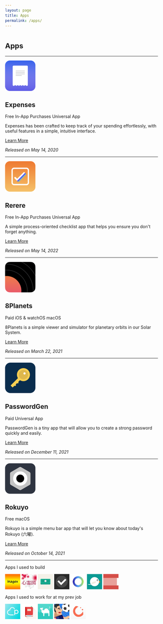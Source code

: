 ```yaml
---
layout: page
title: Apps
permalink: /apps/
---
```


<h1><small>Apps</small></h1>

<hr>

<div>
    <img src="../assets/apps/expenses.png" width="100" height="100">
    <h2>Expenses</h2>
    <div>
        <span class="badge badge-pill">Free</span>
        <span class="badge badge-pill">In-App Purchases</span>
        <span class="badge badge-pill">Universal App</span>
    </div>
    <p>Expenses has been crafted to keep track of your spending effortlessly, with useful features in a simple, intuitive interface.</p>
    <p><a href="{{ site.links.expenses }}" target="_blank">Learn More <i class="bi bi-arrow-up-right-square"></i></a></p>
    <p class="text-muted"><i>Released on May 14, 2020</i></p>
</div>

<hr>

<div>
    <img src="../assets/apps/rerere.png" width="100" height="100">
    <h2>Rerere</h2>
    <div>
        <span class="badge badge-pill">Free</span>
        <span class="badge badge-pill">In-App Purchases</span>
        <span class="badge badge-pill">Universal App</span>
    </div>
    <p>A simple process-oriented checklist app that helps you ensure you don't forget anything.</p>
    <p><a href="/rerere/">Learn More <i class="bi bi-chevron-right"></i></a></p>
    <p class="text-muted"><i>Released on May 14, 2022</i></p>
</div>

<hr>

<div>
    <img src="../assets/apps/8planets.png" width="100" height="100">
    <h2>8Planets</h2>
    <div>
        <span class="badge badge-pill">Paid</span>
        <span class="badge badge-pill">iOS & watchOS</span>
        <span class="badge badge-pill"></span>
        <span class="badge badge-pill">macOS</span>
    </div>
    <p>8Planets is a simple viewer and simulator for planetary orbits in our Solar System.</p>
    <p><a href="{{ site.links.eightplanets }}" target="_blank">Learn More <i class="bi bi-arrow-up-right-square"></i></a></p>
    <p class="text-muted"><i>Released on March 22, 2021</i></p>
</div>

<hr>

<div>
    <img src="../assets/apps/passwordgen.png" width="100" height="100">
    <h2>PasswordGen</h2>
    <div>
        <span class="badge badge-pill">Paid</span>
        <span class="badge badge-pill">Universal App</span>
    </div>
    <p>PasswordGen is a tiny app that will allow you to create a strong password quickly and easily.</p>
    <p><a href="/passwordgen/">Learn More <i class="bi bi-chevron-right"></i></a></p>
    <p class="text-muted"><i>Released on December 11, 2021</i></p>
</div>

<hr>

<div>
    <img src="../assets/apps/rokuyo.png" width="100" height="100">
    <h2>Rokuyo</h2>
    <div>
        <span class="badge badge-pill">Free</span>
        <span class="badge badge-pill">macOS</span>
    </div>
    <p>Rokuyo is a simple menu bar app that will let you know about today's Rokuyo (六曜).</p>
    <p><a href="/rokuyo/">Learn More <i class="bi bi-chevron-right"></i></a></p>
    <p class="text-muted"><i>Released on October 14, 2021</i></p>
</div>

<hr>

<p>Apps I used to build</p>

<div class="app-icons">
    <img src="../assets/app-icons/inagex.jpg" width="50" height="50">
    <img src="../assets/app-icons/shinreizu.jpg" width="50" height="50">
    <img src="../assets/app-icons/fastzaim.jpg" width="50" height="50">
    <img src="../assets/app-icons/taskey.jpg" width="50" height="50">
    <img src="../assets/app-icons/motivation.jpg" width="50" height="50">
    <img src="../assets/app-icons/esafeed.jpg" width="50" height="50">
    <img src="../assets/app-icons/kigen.jpg" width="50" height="50">
</div>

<p>Apps I used to work for at my prev job</p>

<div class="app-icons">
    <img src="../assets/app-icons/pairs.jpg" width="50" height="50">
    <img src="../assets/app-icons/couples.jpg" width="50" height="50">
    <img src="../assets/app-icons/melpy.jpg" width="50" height="50">
    <img src="../assets/app-icons/sanpojista.jpg" width="50" height="50">
    <img src="../assets/app-icons/kencom.jpg" width="50" height="50">
</div>
